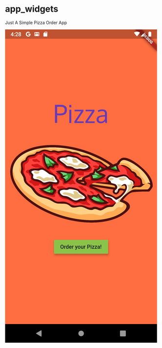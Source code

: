 # app_widgets

Just A Simple Pizza Order App

![screenshot](https://github.com/khoasdk/app_widgets/blob/master/images/pizza_app.png "Pizza App Screenshot")